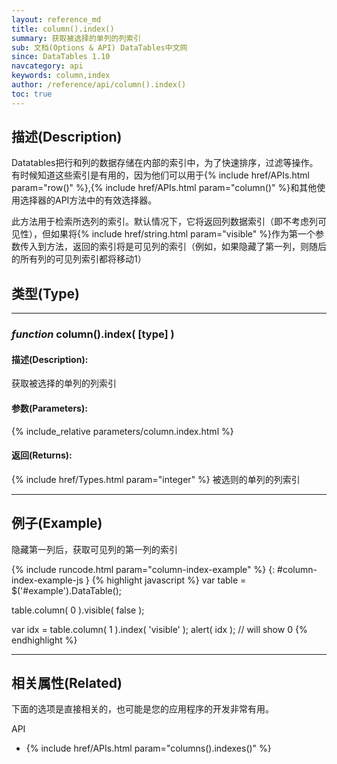 ```yaml
---
layout: reference_md
title: column().index()
summary: 获取被选择的单列的列索引
sub: 文档(Options & API) DataTables中文网
since: DataTables 1.10
navcategory: api
keywords: column,index
author: /reference/api/column().index()
toc: true
---
```


## 描述(Description)
Datatables把行和列的数据存储在内部的索引中，为了快速排序，过滤等操作。有时候知道这些索引是有用的，因为他们可以用于{% include href/APIs.html param="row()" %},{% include href/APIs.html param="column()" %}和其他使用选择器的API方法中的有效选择器。

此方法用于检索所选列的索引。默认情况下，它将返回列数据索引（即不考虑列可见性），但如果将{% include href/string.html param="visible" %}作为第一个参数传入到方法，返回的索引将是可见列的索引（例如，如果隐藏了第一列，则随后的所有列的可见列索引都将移动1）

## 类型(Type)

---
    
### _function_ **column().index( [type] )**   

#### 描述(Description):
获取被选择的单列的列索引
     
#### 参数(Parameters):
{% include_relative parameters/column.index.html %}

#### 返回(Returns):
{% include href/Types.html param="integer" %}
被选则的单列的列索引

--- 
    
## 例子(Example)

隐藏第一列后，获取可见列的第一列的索引


{% include runcode.html param="column-index-example" %}
{: #column-index-example-js }
{% highlight javascript %}
var table = $('#example').DataTable();
 
table.column( 0 ).visible( false );
 
var idx = table.column( 1 ).index( 'visible' );
alert( idx ); // will show 0
{% endhighlight %}

---


## 相关属性(Related)
下面的选项是直接相关的，也可能是您的应用程序的开发非常有用。

API

- {% include href/APIs.html param="columns().indexes()" %}


